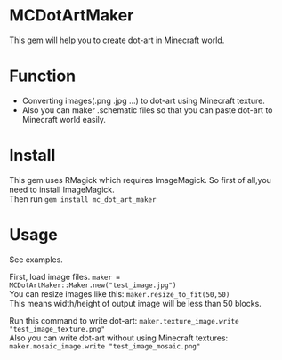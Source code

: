 # MCDotArtMaker
This gem will help you to create dot-art in Minecraft world.

# Function
- Converting images(.png .jpg ...) to dot-art using Minecraft texture.
- Also you can maker .schematic files so that you can paste dot-art to Minecraft world easily.

# Install
This gem uses RMagick which requires ImageMagick. So first of all,you need to install ImageMagick.  
Then run `gem install mc_dot_art_maker`
# Usage
See examples.  

First, load image files.
`maker = MCDotArtMaker::Maker.new("test_image.jpg")`  
You can resize images like this: `maker.resize_to_fit(50,50)`  
This means width/height of output image will be less than 50 blocks.

Run this command to write dot-art: `maker.texture_image.write "test_image_texture.png"`  
Also you can write dot-art without using Minecraft textures: `maker.mosaic_image.write "test_image_mosaic.png"`
